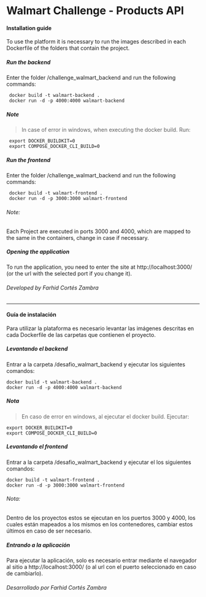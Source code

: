# Walmart Challenge - Products API
#### Installation guide

To use the platform it is necessary to run the images described
in each Dockerfile of the folders that contain the project.
##### Run the backend

Enter the folder /challenge_walmart_backend
and run the following commands:

     docker build -t walmart-backend .
     docker run -d -p 4000:4000 walmart-backend

##### Note

> In case of error in windows, when executing the docker build.
> Run:

     export DOCKER_BUILDKIT=0
     export COMPOSE_DOCKER_CLI_BUILD=0

##### Run the frontend

Enter the folder /challenge_walmart_backend
and run the following commands:

     docker build -t walmart-frontend .
     docker run -d -p 3000:3000 walmart-frontend

###### Note:

Each Project are executed in ports 3000 and 4000, which are mapped to the same in the containers, change in case if necessary.

##### Opening the application

To run the application, you need to enter the site at http://localhost:3000/ (or the url with the selected port if you change it).

###### Developed by Farhid Cortés Zambra

----
#### Guía de instalación

Para utilizar la plataforma es necesario levantar las imágenes descritas
en cada Dockerfile de las carpetas que contienen el proyecto.

##### Levantando el backend

Entrar a la carpeta /desafio_walmart_backend
y ejecutar los siguientes comandos:

    docker build -t walmart-backend .
    docker run -d -p 4000:4000 walmart-backend

##### Nota  

> En caso de error en windows, al ejecutar el docker build.
> Ejecutar:

    export DOCKER_BUILDKIT=0
    export COMPOSE_DOCKER_CLI_BUILD=0

##### Levantando el frontend

Entrar a la carpeta /desafio_walmart_backend
y ejecutar el los siguientes comandos:

    docker build -t walmart-frontend .
    docker run -d -p 3000:3000 walmart-frontend

###### Nota:

Dentro de los proyectos estos se ejecutan en los puertos 3000 y 4000,
los cuales están mapeados a los mismos en los contenedores, cambiar estos últimos en caso
de ser necesario.

##### Entrando a la aplicación

Para ejecutar la aplicación, solo es necesario entrar mediante el
navegador al sitio a http://localhost:3000/ (o al url con el puerto seleccionado en caso de cambiarlo).

###### Desarrollado por Farhid Cortés Zambra 